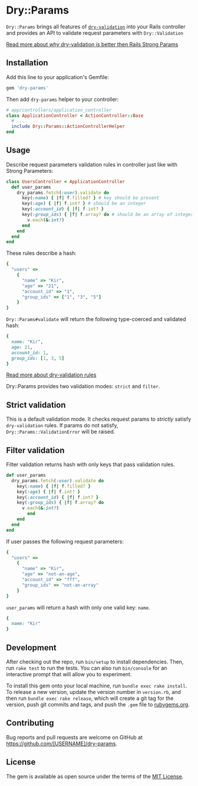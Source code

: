 # Dry::Params

`Dry::Params` brings all features of [`dry-validation`](https://github.com/dryrb/dry-validation)
into your Rails controller and provides an API to validate request parameters with `Dry::Validation`

[Read more about *why* dry-validation is better then Rails Strong Params](http://solnic.eu/2015/12/07/introducing-dry-validation.html)

## Installation

Add this line to your application's Gemfile:

```ruby
gem 'dry-params'
```

Then add `dry-params` helper to your controller:

```ruby
# app/controllers/application_controller
class ApplicationController < ActionController::Base
  # ...
  include Dry::Params::ActionControllerHelper
end
```

## Usage

Describe request parameters validation rules in controller just like with Strong Parameters:

```ruby
class UsersController < ApplicationController
  def user_params
    dry_params.fetch(:user).validate do
      key(:name) { |f| f.filled? } # key should be present
      key(:age) { |f| f.int? } # should be an integer
      key(:account_id) { |f| f.int? }
      key(:group_ids) { |f| f.array? do # should be an array of integers
        v.each(&:int?)
      end
    end
  end
end
```

These rules describe a hash:

```ruby
{
  "users" =>
    {
      "name" => "Kir",
      "age" => "21",
      "account_id" => "1",
      "group_ids" => ["1", "3", "5"]
    }
}
```

`Dry::Params#validate` will return the following type-coerced and validated hash:

```ruby
{
  name: "Kir",
  age: 21,
  account_id: 1,
  group_ids: [1, 3, 5]
}
```

[Read more about dry-validation rules](https://github.com/dryrb/dry-validation/wiki/Basic)

Dry::Params provides two validation modes: `strict` and `filter`.

## Strict validation

This is a default validation mode.
It checks request params to *strictly* satisfy `dry-validation` rules.
If params do not satisfy, `Dry::Params::ValidationError` will be raised.

## Filter validation

Filter validation returns hash with only keys that pass validation rules.

```ruby
def user_params
  dry_params.fetch(:user).validate do
    key(:name) { |f| f.filled? }
    key(:age) { |f| f.int? }
    key(:account_id) { |f| f.int? }
    key(:group_ids) { |f| f.array? do
      v.each(&:int?)
        end
    end
  end
end
```

If user passes the following request parameters:

```ruby
{
  "users" =>
    {
      "name" => "Kir",
      "age" => "not-an-age",
      "account_id" => "fff",
      "group_ids" => "not-an-array"
    }
}
```

`user_params` will return a hash with only one valid key: `name`.

```ruby
{
  name: "Kir"
}
```

## Development

After checking out the repo, run `bin/setup` to install dependencies. Then, run `rake test` to run the tests. You can also run `bin/console` for an interactive prompt that will allow you to experiment.

To install this gem onto your local machine, run `bundle exec rake install`. To release a new version, update the version number in `version.rb`, and then run `bundle exec rake release`, which will create a git tag for the version, push git commits and tags, and push the `.gem` file to [rubygems.org](https://rubygems.org).

## Contributing

Bug reports and pull requests are welcome on GitHub at https://github.com/[USERNAME]/dry-params.


## License

The gem is available as open source under the terms of the [MIT License](http://opensource.org/licenses/MIT).

